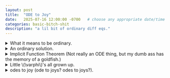 ```yaml
---
layout: post
title:  "ODE to Joy"
date:   2025-07-16 12:00:00 -0700   # choose any appropriate date/time
categories: basic-bitch-shit
description: "a lil bit of ordinary diff eqs."
---
```


<html lang="en">
  <head>
    <meta charset="utf-8">
    <title>{{ page.title }}</title>
  </head>
  <body>
    <!----- Front of the flashcard –-->
    <div class="flashcard">
    <details>
      <summary>What it means to be ordinary.</summary>
      <!----- Back of the flashcard –-->
      <div class="back">
        <p>
        A (scalar or vector) ordinary differential equation is given implicitly by a smoov map
        </p>
        \[ F\!\bigl(t,\, x,\, x^{(1)},\,\ldots,\, x^{(k)}\bigr)=0, \]
        <p>where</p>
        <ul>
          <li>\(x : J \subset \mathbb{R} \to V \subset \mathbb{R}^n\) is the unknown,</li>
          <li>\(x^{(j)}(t)=\dfrac{d^{\,j}x}{dt^{\,j}}(t)\),</li>
          <li>the order \(k\) is the highest derivative index present.</li>
        </ul>
      </div>
    </details>
    </div>
    <!----- Front of the flashcard 2 –-->
    <div class="flashcard">
    <details>
      <summary>An ordinary solution.</summary>
      <!----- Back of the flashcard 2 –-->
      <div class="back">
        <p>
        A function \(\varphi \in C^{k}(I)\) ( \(k\)-times continuously differentiable on an interval \(I\) ) is a <strong>solution</strong> if
        </p>
        \[ F\!\bigl(t,\, \varphi(t),\, \varphi^{(1)}(t),\,\ldots,\, \varphi^{(k)}(t)\bigr)=0
           \quad\text{for all } t\in I. \]
      </div>
    </details>
    </div>
    <!----- Front of the flashcard 3 –-->
    <div class="flashcard">
    <details>
      <summary>Implicit Function Theorem (Not really an ODE thing, but my dumb ass has the memory of a goldfish.)</summary>
      <!----- Back of the flashcard 3 –-->
      <div class="back">
        <h3>Your Friendly Neighborhood Invertible Jacobian/Unique Mapping</h3>
        <p><em>Statement (classical \(\mathbb{R}^n\) version).</em></p>
        <p>
        Let \(F : \mathbb{R}^{m+n} \to \mathbb{R}^n\) be continuously differentiable.
        </p>
        <p>Assume</p>
        <ul>
          <li>\(F(a,b)=0\) for some \((a,b)\in\mathbb{R}^m\times\mathbb{R}^n\),</li>
          <li>the Jacobian in the \(y\)-variables is invertible:<br>
              \(\det\!\bigl(\partial_{y}F(a,b)\bigr)\neq 0.\)
          </li>
        </ul>
        <p>
        Then there exist neighborhoods \(U\ni a,\; V\ni b\) and a unique \(C^{1}\) map
        </p>
        \[
        g : U \to V,\qquad 
        \text{such that}\quad F\bigl(x,\,g(x)\bigr)=0,\; g(a)=b.
        \]
        <p><em>In words: one can solve locally for \(y\) as a smoov function of \(x\).</em></p>
      </div>
    </details>
    </div>
    <!----- Front of the flashcard 4 –-->
    <div class="flashcard">
    <details>
      <summary>Little \(\varphi\)'s all grown up.</summary>
      <!----- Back of the flashcard 4 –-->
      <div class="back">
        <p>
        When the Jacobian with respect to the highest derivative is non-singular,
        </p>
        \[
        \partial_{x^{(k)}}F\!\bigl(t,x,\ldots\bigr)\;\neq\;0,
        \]
        <p>
        the <em>Implicit Function Theorem</em> (see above) solves for \(x^{(k)}\) locally, yielding an explicit differential equation
        </p>
        <details>
          <summary style="color:#FF00A0;font-weight:700;cursor:pointer;">
            Parental Advisory: Explicit Content
          </summary>
          <p style="color:#FF00A0;font-weight:700;margin:0.5em 0;">
            \[
            \boxed{\,x^{(k)} \;=\; f\!\bigl(t,\,x,\,x^{(1)},\ldots,x^{(k-1)}\bigr)\,}.
            \]
          </p>
        </details>
      </div>
    </details>
    </div>
    <!----- Front of the flashcard 5 –-->
    <div class="flashcard">
    <details>
      <summary>odes to joy (ode to joys? odes to joys?).</summary>
      <!----- Back of the flashcard 5 –-->
      <div class="back">
        <h3>(In matrix form, for your viewing pleasure.)</h3>
        <p>Take</p>
        \[
        x(t)=
        \begin{bmatrix}
        x_{1}\\
        \vdots\\
        x_{n}
        \end{bmatrix},
        \qquad
        x^{(j)}(t)=\frac{d^{\,j}x}{dt^{\,j}}(t).
        \]
        <p>
        A \(k\)-th-order system is
        </p>
        \[
        x^{(k)}_{i}
        \;=\;
        f_{i}\!\bigl(t,\,x,\,x^{(1)},\ldots,x^{(k-1)}\bigr),
        \qquad
        i=1,\ldots,n.
        \]
      </div>
    </details>
    </div>
  </body>
</html>


